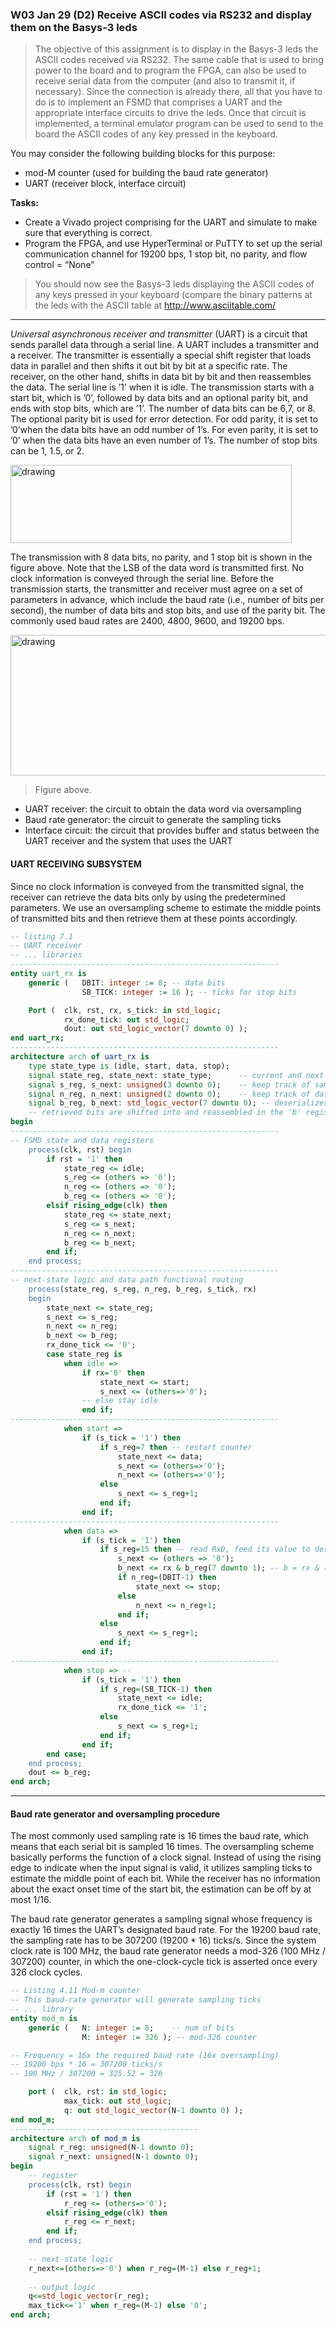 ### W03 Jan 29 (D2) Receive ASCII codes via RS232 and display them on the Basys-3 leds

>The objective of this assignment is to display in the Basys-3 leds the ASCII codes received via RS232. The same cable that is used to bring power to the board and to program the FPGA, can also be used to receive serial data from the computer (and also to transmit it, if necessary). Since the connection is already there, all that you have to do is to implement an FSMD that comprises a UART and the appropriate interface circuits to drive the leds. Once that circuit is implemented, a terminal emulator program can be used to send to the board the ASCII codes of any key pressed in the keyboard.

You may consider the following building blocks for this purpose:

* mod-M counter (used for building the baud rate generator)
* UART (receiver block, interface circuit)


**Tasks:**

* Create a Vivado project comprising for the UART and simulate to make sure that everything is correct.
* Program the FPGA, and use HyperTerminal or PuTTY to set up the serial communication channel for 19200 bps, 1 stop bit, no parity, and flow control =  “None”

>You should now see the Basys-3 leds displaying the ASCII codes of any keys pressed in your keyboard (compare the binary patterns at the leds with the ASCII table at http://www.asciitable.com/

---

*Universal asynchronous receiver and transmitter* (UART) is a circuit that sends parallel data through a serial line. 
A UART includes a transmitter and a receiver. The transmitter is essentially a special shift register that loads data in parallel and then shifts it out bit by bit at a specific rate. The receiver, on the other hand, shifts in data bit by bit and then reassembles the data. The serial line is ’1’ when it is idle. The transmission starts with a start bit, which is ’0’, followed by data bits and an optional parity bit, and ends with stop bits, which are ’1’. The number of data bits can be 6,7, or 8. The optional parity bit is used for error detection. For odd parity, it is set to ’0’when the data bits have an odd number of 1’s. For even parity, it is set to ’0’ when the data bits have an even number of 1’s. The number of stop bits can be 1, 1.5, or 2.

<img src="https://github.com/vjhansen/SHC4300-W03_D2_D4-group/blob/master/pics/uart.png" alt="drawing" width="450" height="125"/>

The transmission with 8 data bits, no parity, and 1 stop bit is shown in the figure above. Note that the LSB of the data word is transmitted first. No clock information is conveyed through the serial line. Before the transmission starts, the transmitter and receiver must agree on a set of parameters in advance, which include the baud rate (i.e., number of bits per second), the number of data bits and stop bits, and use of the parity bit. The commonly used baud rates are 2400, 4800, 9600, and 19200 bps.






<img src="https://github.com/vjhansen/SHC4300-W03_D2_D4-group/blob/master/pics/bd.png" alt="drawing" width="550" height="225"/>


>Figure above.

* UART receiver: the circuit to obtain the data word via oversampling
* Baud rate generator: the circuit to generate the sampling ticks
* Interface circuit: the circuit that provides buffer and status between the UART receiver and the system that uses the UART



#### UART RECEIVING SUBSYSTEM
Since no clock information is conveyed from the transmitted signal, the receiver can retrieve the data bits only by using the predetermined parameters. We use an oversampling scheme to estimate the middle points of transmitted bits and then retrieve them at these points accordingly.
```vhdl
-- listing 7.1
-- UART receiver
-- ... libraries
------------------------------------------------------------
entity uart_rx is
    generic (   DBIT: integer := 8; -- data bits
                SB_TICK: integer := 16 ); -- ticks for stop bits

    Port (  clk, rst, rx, s_tick: in std_logic;
            rx_done_tick: out std_logic;
            dout: out std_logic_vector(7 downto 0) );
end uart_rx;
------------------------------------------------------------
architecture arch of uart_rx is
    type state_type is (idle, start, data, stop);
    signal state_reg, state_next: state_type;      -- current and next state
    signal s_reg, s_next: unsigned(3 downto 0);    -- keep track of sampling ticks and count to 7 in the 'start' state
    signal n_reg, n_next: unsigned(2 downto 0);    -- keep track of data bits received in the 'data' state
    signal b_reg, b_next: std_logic_vector(7 downto 0); -- deserializes rx
    -- retrieved bits are shifted into and reassembled in the 'b' register
begin
------------------------------------------------------------
-- FSMD state and data registers
    process(clk, rst) begin
        if rst = '1' then
            state_reg <= idle;
            s_reg <= (others => '0');
            n_reg <= (others => '0');
            b_reg <= (others => '0');
        elsif rising_edge(clk) then
            state_reg <= state_next;
            s_reg <= s_next;
            n_reg <= n_next;
            b_reg <= b_next;
        end if;
    end process;
------------------------------------------------------------    
-- next-state logic and data path functional routing
    process(state_reg, s_reg, n_reg, b_reg, s_tick, rx)
    begin
        state_next <= state_reg;
        s_next <= s_reg;
        n_next <= n_reg;
        b_next <= b_reg;
        rx_done_tick <= '0';
        case state_reg is 
            when idle =>
                if rx='0' then
                    state_next <= start;
                    s_next <= (others=>'0');
                -- else stay idle
                end if;
------------------------------------------------------------                
            when start =>
                if (s_tick = '1') then
                    if s_reg=7 then -- restart counter
                        state_next <= data;
                        s_next <= (others=>'0');
                        n_next <= (others=>'0');
                    else
                        s_next <= s_reg+1;
                    end if;
                end if;
------------------------------------------------------------                
            when data =>
                if (s_tick = '1') then
                    if s_reg=15 then -- read RxD, feed its value to deserializer, restart counter
                        s_next <= (others => '0');
                        b_next <= rx & b_reg(7 downto 1); -- b = rx & (b >> 1)
                        if n_reg=(DBIT-1) then
                            state_next <= stop;
                        else
                            n_next <= n_reg+1;
                        end if;
                    else
                        s_next <= s_reg+1;
                    end if;
                end if;
------------------------------------------------------------
            when stop => --
                if (s_tick = '1') then
                    if s_reg=(SB_TICK-1) then
                        state_next <= idle;
                        rx_done_tick <= '1';
                    else
                        s_next <= s_reg+1;
                    end if;
                end if;
        end case;
    end process;
    dout <= b_reg;
end arch;
```


---
#### Baud rate generator and oversampling procedure
The most commonly used sampling rate is 16 times the baud rate, which means that each serial bit is sampled 16 times.
The oversampling scheme basically performs the function of a clock signal. Instead of using the rising edge to indicate when the input signal is valid, it utilizes sampling ticks to estimate the middle point of each bit. While the receiver has no information about the exact onset time of the start bit, the estimation can be off by at most 1/16. 

The baud rate generator generates a sampling signal whose frequency is exactly 16 times the UART’s designated baud rate. For the 19200 baud rate, the sampling rate has to be 307200 (19200 * 16) ticks/s. Since the system clock rate is 100 MHz, the baud rate generator needs a mod-326 (100 MHz / 307200) counter, in which the one-clock-cycle tick is asserted once every 326 clock cycles.



```vhdl
-- Listing 4.11 Mod-m counter
-- This baud-rate generator will generate sampling ticks
-- ... library
entity mod_m is
    generic (   N: integer := 8;    -- num of bits
                M: integer := 326 ); -- mod-326 counter 

-- Frequency = 16x the required baud rate (16x oversampling)
-- 19200 bps * 16 = 307200 ticks/s
-- 100 MHz / 307200 = 325.52 = 326

    port (  clk, rst: in std_logic;
            max_tick: out std_logic;
            q: out std_logic_vector(N-1 downto 0) );
end mod_m;
------------------------------------------
architecture arch of mod_m is
    signal r_reg: unsigned(N-1 downto 0);
    signal r_next: unsigned(N-1 downto 0);
begin
    -- register
    process(clk, rst) begin
        if (rst = '1') then
            r_reg <= (others=>'0');
        elsif rising_edge(clk) then
            r_reg <= r_next;
        end if;
    end process;
   
    -- next-state logic
    r_next<=(others=>'0') when r_reg=(M-1) else r_reg+1;
    
    -- output logic
    q<=std_logic_vector(r_reg);
    max_tick<='1' when r_reg=(M-1) else '0';
end arch;
```



